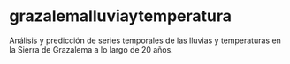 # grazalemalluviaytemperatura
Análisis y predicción de series temporales de las lluvias y temperaturas en la Sierra de Grazalema a lo largo de 20 años.
